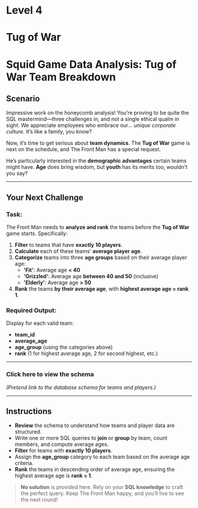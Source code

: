 # Level 4
# Tug of War

# Squid Game Data Analysis: Tug of War Team Breakdown

## Scenario
Impressive work on the honeycomb analysis!
You’re proving to be quite the SQL mastermind—three challenges in, and not a single ethical qualm in sight. We appreciate employees who embrace our... *unique corporate culture.* It’s like a family, you know?

Now, it’s time to get serious about **team dynamics**. The **Tug of War** game is next on the schedule, and The Front Man has a special request.

He’s particularly interested in the **demographic advantages** certain teams might have. **Age** does bring wisdom, but **youth** has its merits too, wouldn’t you say?

---

## Your Next Challenge

### Task:
The Front Man needs to **analyze and rank** the teams before the **Tug of War** game starts. Specifically:

1. **Filter** to teams that have **exactly 10 players**.
2. **Calculate** each of these teams’ **average player age**.
3. **Categorize** teams into three **age groups** based on their average player age:
   - **'Fit'**: Average age **< 40**
   - **'Grizzled'**: Average age **between 40 and 50** (inclusive)
   - **'Elderly'**: Average age **> 50**
4. **Rank** the teams **by their average age**, with **highest average age = rank 1**.

### Required Output:
Display for each valid team:
- **team_id**
- **average_age**
- **age_group** (using the categories above)
- **rank** (1 for highest average age, 2 for second highest, etc.)

---

### Click here to view the schema
*(Pretend link to the database schema for teams and players.)*

---

## Instructions
- **Review** the schema to understand how teams and player data are structured.
- Write one or more SQL queries to **join** or **group** by team, count members, and compute average ages.
- **Filter** for teams with **exactly 10 players**.
- Assign the **age_group** category to each team based on the average age criteria.
- **Rank** the teams in descending order of average age, ensuring the highest average age is **rank = 1**.

> **No solution** is provided here. Rely on your **SQL knowledge** to craft the perfect query. Keep The Front Man happy, and you’ll live to see the next round!
